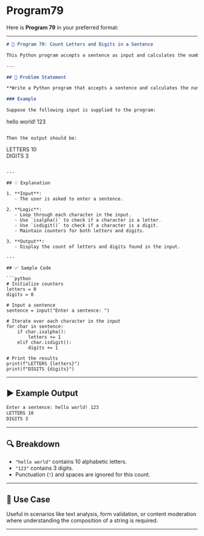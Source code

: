 # Program79
Here is **Program 79** in your preferred format:

---

```markdown
# 📝 Program 79: Count Letters and Digits in a Sentence

This Python program accepts a sentence as input and calculates the number of **alphabetic letters** and **numeric digits** in it.

---

## 📌 Problem Statement

**Write a Python program that accepts a sentence and calculates the number of letters and digits in it.**

### Example

Suppose the following input is supplied to the program:

```

hello world! 123

```

Then the output should be:

```

LETTERS 10  
DIGITS 3

```

---

## 💡 Explanation

1. **Input**:
   - The user is asked to enter a sentence.
   
2. **Logic**:
   - Loop through each character in the input.
   - Use `isalpha()` to check if a character is a letter.
   - Use `isdigit()` to check if a character is a digit.
   - Maintain counters for both letters and digits.
   
3. **Output**:
   - Display the count of letters and digits found in the input.

---

## ✅ Sample Code

```python
# Initialize counters
letters = 0
digits = 0

# Input a sentence
sentence = input("Enter a sentence: ")

# Iterate over each character in the input
for char in sentence:
    if char.isalpha():
        letters += 1
    elif char.isdigit():
        digits += 1

# Print the results
print(f"LETTERS {letters}")
print(f"DIGITS {digits}")
```

---

## ▶️ Example Output

```bash
Enter a sentence: hello world! 123
LETTERS 10
DIGITS 3
```

---

## 🔍 Breakdown

- `"hello world"` contains 10 alphabetic letters.
- `"123"` contains 3 digits.
- Punctuation (`!`) and spaces are ignored for this count.

---

## 🎯 Use Case

Useful in scenarios like text analysis, form validation, or content moderation where understanding the composition of a string is required.

---
